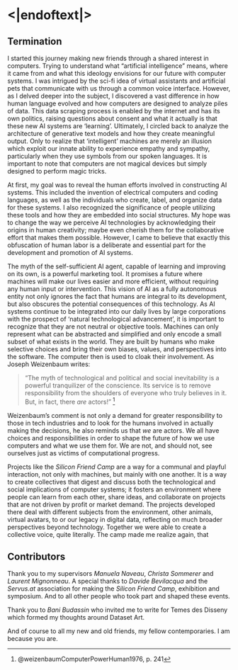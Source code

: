 # <|endoftext|>

## Termination

I started this journey making new friends through a shared interest in computers. Trying to understand what “artificial intelligence” means, where it came from and what this ideology envisions for our future with computer systems. I was intrigued by the sci-fi idea of virtual assistants and artificial pets that communicate with us through a common voice interface. However, as I delved deeper into the subject, I discovered a vast difference in how human language evolved and how computers are designed to analyze piles of data. This data scraping process is enabled by the internet and has its own politics, raising questions about consent and what it actually is that these new AI systems are ‘learning’. Ultimately, I circled back to analyze the architecture of generative text models and how they create meaningful output. Only to realize that ‘intelligent’ machines are merely an illusion which exploit our innate ability to experience empathy and sympathy, particularly when they use symbols from our spoken languages. It is important to note that computers are not magical devices but simply designed to perform magic tricks.

At first, my goal was to reveal the human efforts involved in constructing AI systems. This included the invention of electrical computers and coding languages, as well as the individuals who create, label, and organize data for these systems. I also recognized the significance of people utilizing these tools and how they are embedded into social structures. My hope was to change the way we perceive AI technologies by acknowledging their origins in human creativity; maybe even cherish them for the collaborative effort that makes them possible. However, I came to believe that exactly this obfuscation of human labor is a deliberate and essential part for the development and promotion of AI systems.

The myth of the self-sufficient AI agent, capable of learning and improving on its own, is a powerful marketing tool. It promises a future where machines will make our lives easier and more efficient, without requiring any human input or intervention. This vision of AI as a fully autonomous entity not only ignores the fact that humans are integral to its development, but also obscures the potential consequences of this technology. As AI systems continue to be integrated into our daily lives by large corporations with the prospect of ‘natural technological advancement’, it is important to recognize that they are not neutral or objective tools. Machines can only represent what can be abstracted and simplified and only encode a small subset of what exists in the world. They are built by humans who make selective choices and bring their own biases, values, and perspectives into the software. The computer then is used to cloak their involvement. As Joseph Weizenbaum writes:

>“The myth of technological and political and social inevitability is a powerful tranquilizer of the conscience. Its service is to remove responsibility from the shoulders of everyone who truly believes in it. But, in fact, there *are* actors!” [^1]

Weizenbaum’s comment is not only a demand for greater responsibility to those in tech industries and to look for the humans involved in actually making the decisions, he also reminds us that *we* are actors. We all have choices and responsibilities in order to shape the future of how we use computers and what we use them for. We are not, and should not, see ourselves just as victims of computational progress.

Projects like the *Silicon Friend Camp* are a way for a communal and playful interaction, not only with machines, but mainly with one another. It is a way to create collectives that digest and discuss both the technological and social implications of computer systems; it fosters an environment where people can learn from each other, share ideas, and collaborate on projects that are not driven by profit or market demand. The projects developed there deal with different subjects from the environment, other animals, virtual avatars, to or our legacy in digital data, reflecting on much broader perspectives beyond technology. Together we were able to create a collective voice, quite literally. The camp made me realize again, that 


## Contributors

Thank you to my supervisors *Manuela Naveau*, *Christa Sommerer* and *Laurent Mignonneau*.
A special thanks to *Davide Bevilacqua* and the *Servus.at* association for making the *Silicon Friend Camp*, exhibition and symposium. And to all other people who took part and shaped these events. 

Thank you to *Bani Budassin* who invited me to write for Temes des Disseny which formed my thoughts around Dataset Art. 

And of course to all my new and old friends, my fellow contemporaries.
I am because you are.

[^1]: @weizenbaumComputerPowerHuman1976, p. 241